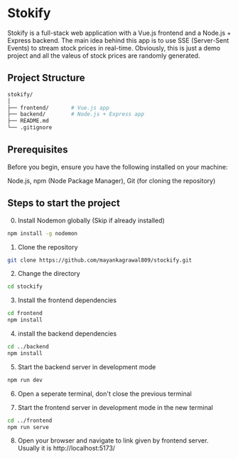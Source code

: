 # Stokify

Stokify is a full-stack web application with a Vue.js frontend and a Node.js + Express backend. The main idea behind this app is to use SSE (Server-Sent Events) to stream stock prices in real-time. Obviously, this is just a demo project and all the valeus of stock prices are randomly generated.

## Project Structure

```bash
stokify/
│
├── frontend/       # Vue.js app
├── backend/        # Node.js + Express app
├── README.md       
└── .gitignore
```
## Prerequisites
Before you begin, ensure you have the following installed on your machine:

Node.js,
npm (Node Package Manager),
Git (for cloning the repository)

## Steps to start the project

0. Install Nodemon globally (Skip if already installed)
```bash
npm install -g nodemon
```

1. Clone the repository
```bash
git clone https://github.com/mayankagrawal809/stockify.git
```
2. Change the directory
```bash
cd stockify
```
3. Install the frontend dependencies
```bash
cd frontend
npm install
```
4. install the backend dependencies
```bash
cd ../backend
npm install
```
5. Start the backend server in development mode
```bash
npm run dev
```
6. Open a seperate terminal, don't close the previous terminal

7. Start the frontend server in development mode in the new terminal
```bash
cd ../frontend
npm run serve
```
8. Open your browser and navigate to link given by frontend server. Usually it is http://localhost:5173/ 




